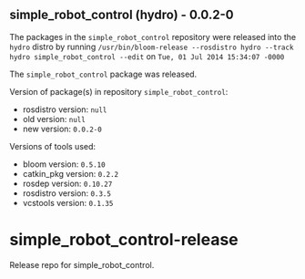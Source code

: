 ## simple_robot_control (hydro) - 0.0.2-0

The packages in the `simple_robot_control` repository were released into the `hydro` distro by running `/usr/bin/bloom-release --rosdistro hydro --track hydro simple_robot_control --edit` on `Tue, 01 Jul 2014 15:34:07 -0000`

The `simple_robot_control` package was released.

Version of package(s) in repository `simple_robot_control`:
- rosdistro version: `null`
- old version: `null`
- new version: `0.0.2-0`

Versions of tools used:
- bloom version: `0.5.10`
- catkin_pkg version: `0.2.2`
- rosdep version: `0.10.27`
- rosdistro version: `0.3.5`
- vcstools version: `0.1.35`


simple_robot_control-release
============================

Release repo for simple_robot_control.

